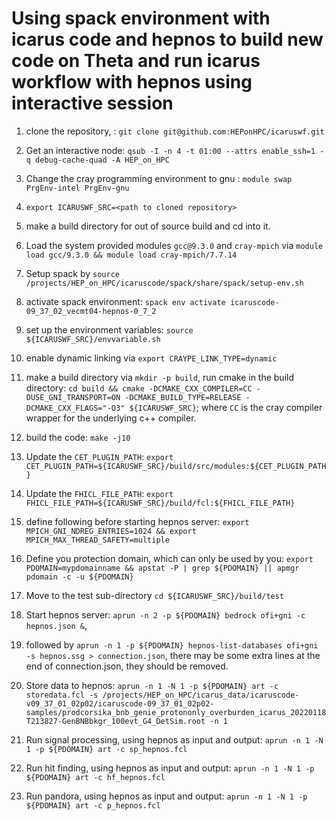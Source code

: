 # Using spack environment with icarus code and hepnos to build new code on Theta and run icarus workflow with hepnos using interactive session

1. clone the repository, : `git clone git@github.com:HEPonHPC/icaruswf.git`

2. Get an interactive node: `qsub -I -n 4 -t 01:00 --attrs enable_ssh=1 -q debug-cache-quad -A HEP_on_HPC`

3. Change the cray programming environment to gnu : `module swap PrgEnv-intel PrgEnv-gnu`

4. `export ICARUSWF_SRC=<path to cloned repository>` 

5. make a build directory for out of source build and cd into it. 

6. Load the system provided modules `gcc@9.3.0` and `cray-mpich` via `module load gcc/9.3.0 && module load cray-mpich/7.7.14`
 
7. Setup spack by `source /projects/HEP_on_HPC/icaruscode/spack/share/spack/setup-env.sh` 
 
8. activate spack environment: `spack env activate icaruscode-09_37_02_vecmt04-hepnos-0_7_2`
 
9. set up the environment variables: `source ${ICARUSWF_SRC}/envvariable.sh` 
 
10. enable dynamic linking via `export CRAYPE_LINK_TYPE=dynamic`

11. make a build directory via `mkdir -p build`, run cmake in the build directory: `cd build && cmake -DCMAKE_CXX_COMPILER=CC -DUSE_GNI_TRANSPORT=ON -DCMAKE_BUILD_TYPE=RELEASE -DCMAKE_CXX_FLAGS="-O3" ${ICARUSWF_SRC}`; where `CC` is the cray compiler wrapper for the underlying c++ compiler.

12. build the code: `make -j10` 

13. Update the `CET_PLUGIN_PATH`: `export CET_PLUGIN_PATH=${ICARUSWF_SRC}/build/src/modules:${CET_PLUGIN_PATH}`

14. Update the `FHICL_FILE_PATH`: `export FHICL_FILE_PATH=${ICARUSWF_SRC}/build/fcl:${FHICL_FILE_PATH}`

15. define following before starting hepnos server: `export MPICH_GNI_NDREG_ENTRIES=1024 && export MPICH_MAX_THREAD_SAFETY=multiple`

16. Define you protection domain, which can only be used by you: `export PDOMAIN=mypdomainname && apstat -P | grep ${PDOMAIN} || apmgr pdomain -c -u ${PDOMAIN}`

17. Move to the test sub-directory `cd ${ICARUSWF_SRC}/build/test`

18. Start hepnos server: `aprun -n 2 -p ${PDOMAIN} bedrock ofi+gni -c hepnos.json &`, 

19. followed by `aprun -n 1 -p ${PDOMAIN} hepnos-list-databases ofi+gni -s hepnos.ssg > connection.json`, there may be some extra lines at the end of connection.json, they should be removed. 

20. Store data to hepnos: `aprun -n 1 -N 1 -p ${PDOMAIN} art -c storedata.fcl -s /projects/HEP_on_HPC/icarus_data/icaruscode-v09_37_01_02p02/icaruscode-09_37_01_02p02-samples/prodcorsika_bnb_genie_protononly_overburden_icarus_20220118T213827-GenBNBbkgr_100evt_G4_DetSim.root -n 1`

21. Run signal processing, using hepnos as input and output: `aprun -n 1 -N 1 -p ${PDOMAIN} art -c sp_hepnos.fcl`

22. Run hit finding, using hepnos as input and output: `aprun -n 1 -N 1 -p ${PDOMAIN} art -c hf_hepnos.fcl`

23. Run pandora, using hepnos as input and output: `aprun -n 1 -N 1 -p ${PDOMAIN} art -c p_hepnos.fcl`

